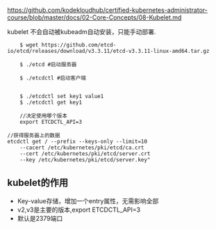 https://github.com/kodekloudhub/certified-kubernetes-administrator-course/blob/master/docs/02-Core-Concepts/08-Kubelet.md


kubelet 不会自动被kubeadm自动安装，只能手动部署.

```
    $ wget https://github.com/etcd-io/etcd/releases/download/v3.3.11/etcd-v3.3.11-linux-amd64.tar.gz

    $ ./etcd #启动服务器

    $ ./etcdctl #启动客户端


    $ ./etcdctl set key1 value1
    $ ./etcdctl get key1

    //决定使用哪个版本
    export ETCDCTL_API=3
```

```
//获得服务器上的数据
etcdctl get / --prefix --keys-only --limit=10 
    --cacert /etc/kubernetes/pki/etcd/ca.crt 
    --cert /etc/kubernetes/pki/etcd/server.crt 
    --key /etc/kubernetes/pki/etcd/server.key"
```
## kubelet的作用
* Key-value存储，增加一个entry属性，无需影响全部
* v2,v3是主要的版本,export ETCDCTL_API=3
* 默认是2379端口
